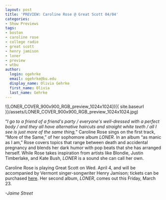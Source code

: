 ```yaml
---
layout: post
title: 'PREVIEW: Caroline Rose @ Great Scott 04/04'
categories:
- Show Previews
tags:
- boston
- caroline rose
- college radio
- great scott
- henry jamison
- loner
- preview
- wtbu
author:
  login: ogehrke
  email: ogehrke@bu.edu
  display_name: Olivia Gehrke
  first_name: Olivia
  last_name: Gehrke
---
```

![LONER_COVER_900x900_RGB_preview_1024x1024]({{ site.baseurl }}/assets/LONER_COVER_900x900_RGB_preview_1024x1024.jpg)

“_I go to a friend of a friend's party / everyone's well-dressed with a perfect body / and they all have alternative haircuts and straight white teeth / all I see is just more of the same thing,_” Caroline Rose sings on the first track, “More of the Same,” of her sophomore album _LONER_. In an album “as manic as I am,” Rose covers topics that range between death and accidental pregnancy and blends her dark humor with pop beats that she has arranged herself. While Rose takes inspiration from artists like Blondie, Justin Timberlake, and Kate Bush, _LONER_ is a sound she can call her own.

Caroline Rose is playing Great Scott on Wed. April 4, and will be accompanied by Vermont singer-songwriter Henry Jamison; tickets can be purchased [here](https://www.axs.com/events/347364/caroline-rose-tickets?skin=greatscott). Her second album, _LONER_, comes out this Friday, March 23.

_\-Jaime Street_